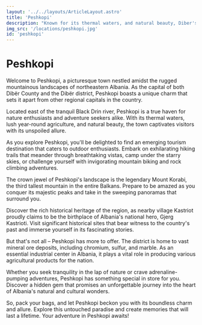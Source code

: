 ```yaml
---
layout: '../../layouts/ArticleLayout.astro'
title: 'Peshkopi'
description: "Known for its thermal waters, and natural beauty, Diber's capital city is also developing a reputation as a tourism destination throughout the Balkans."
img_src: '/locations/peshkopi.jpg'
id: 'peshkopi'
---
```


# Peshkopi

Welcome to Peshkopi, a picturesque town nestled amidst the rugged mountainous landscapes of northeastern Albania. As the capital of both Dibër County and the Dibër district, Peshkopi boasts a unique charm that sets it apart from other regional capitals in the country.

Located east of the tranquil Black Drin river, Peshkopi is a true haven for nature enthusiasts and adventure seekers alike. With its thermal waters, lush year-round agriculture, and natural beauty, the town captivates visitors with its unspoiled allure.

As you explore Peshkopi, you'll be delighted to find an emerging tourism destination that caters to outdoor enthusiasts. Embark on exhilarating hiking trails that meander through breathtaking vistas, camp under the starry skies, or challenge yourself with invigorating mountain biking and rock climbing adventures.

The crown jewel of Peshkopi's landscape is the legendary Mount Korabi, the third tallest mountain in the entire Balkans. Prepare to be amazed as you conquer its majestic peaks and take in the sweeping panoramas that surround you.

Discover the rich historical heritage of the region, as nearby village Kastriot proudly claims to be the birthplace of Albania's national hero, Gjerg Kastrioti. Visit significant historical sites that bear witness to the country's past and immerse yourself in its fascinating stories.

But that's not all – Peshkopi has more to offer. The district is home to vast mineral ore deposits, including chromium, sulfur, and marble. As an essential industrial center in Albania, it plays a vital role in producing various agricultural products for the nation.

Whether you seek tranquility in the lap of nature or crave adrenaline-pumping adventures, Peshkopi has something special in store for you. Discover a hidden gem that promises an unforgettable journey into the heart of Albania's natural and cultural wonders.

So, pack your bags, and let Peshkopi beckon you with its boundless charm and allure. Explore this untouched paradise and create memories that will last a lifetime. Your adventure in Peshkopi awaits!